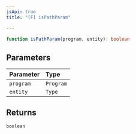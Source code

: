 ```yaml
---
jsApi: true
title: "[F] isPathParam"

---
```

```ts
function isPathParam(program, entity): boolean
```

## Parameters

| Parameter | Type |
| :------ | :------ |
| `program` | `Program` |
| `entity` | `Type` |

## Returns

`boolean`
